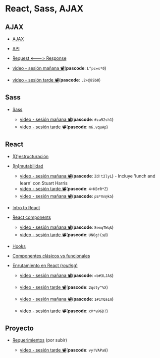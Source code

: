 # React, Sass, AJAX

## AJAX

- [AJAX](./ajax.md)
- [API](./api.md)
- [Request <---> Response](./request-response.md)

- [video - sesión mañana 📽](https://generalassembly.zoom.us/rec/share/JQiS5EFeEwRAlfvQIDxhbxMSMlAnZwn_LLhMlcwjlJz9ZNXe3MH0dabxWcRqHzFp.J9uw7J9ByrpRI1uy)(**pascode**: `L^pc=s*0`)
- [video - sesión tarde 📽](https://generalassembly.zoom.us/rec/share/5_xhJbv192Kh4EccsqKasbQQUBCzzuegqUjTsaAsW9v8W2QkhRGC0bmFxCzD_Wl8.PxX47sm4ZNE2-RYp)(**pascode**: `.2+@8Sb0`)

## Sass

- [Sass](./sass.md)

  - [video - sesión mañana 📽](https://generalassembly.zoom.us/rec/share/X1miK-466WkrVlmczc8vwn5B-x7LN3_TFvnQqzrujyFTVFCwZbtNiVw1Iixq5oek.0JUjTApPxteNUkdE)(**pascode**: `#za92sh1`)
  - [video - sesión tarde 📽](https://generalassembly.zoom.us/rec/share/eLLGTgmPCdFnGI0ZhI7SlJx4vFuXlu1kCfW4-DOPASaT9_tuUgOxxH9uFI8fWdbY.oq_bpmQzXVUtVbEw)(**pascode**: `m6.vquAp`)

## React

- [(D)estructuración](../unit-01/es6.md)
- [(In)mutabilidad](./immutability.md)

  - [video - sesión mañana 📽](https://generalassembly.zoom.us/rec/share/cD27_yZmftef1HZYLTGZ9cCoxyD5Rr5Xr6_-SfpFmD0oCoUTo2O3XKtBkr9gkz-g.f3Tt29oSDx73KvfB)(**pascode**: `Zd!t2lyL`) - Incluye 'lunch and learn' con Stuart Harris
  - [video - sesión tarde 📽](https://generalassembly.zoom.us/rec/share/H3i1l6Ltl6SR-pdgivi0kma8drqaT-0Udb9aab7OGr3PJ6WbhwSPAtv0d8QsT7M_.W1GG8XUdDx2nLfRB)(**pascode**: `4+KBrR*Z`)
  - [video - sesión mañana 📽](https://generalassembly.zoom.us/rec/share/GW4cS3A7xRZOmmhHyUut-fqpR-NJdmeWVad7l-wzEHKexp5sAC-5OliAurKfuiPg.T83fFOON_6V-tBVh)(**pascode**: `pS*Vn@k5`)

- [Intro to React](./intro-to-react.md)
- [React components](./react-components.md)

  - [video - sesión mañana 📽](https://generalassembly.zoom.us/rec/share/A37Iu7YY02wXES0xsfXxqQa0Zrr-uOIG4zKI3fn6lEiww0z_10bZrBexoZW4Knst.vt8ni7oGGSAGWN9t)(**pascode**: `8emqTWq&`)
  - [video - sesión tarde 📽](https://generalassembly.zoom.us/rec/share/e8-KzLgqLLJbTRZ_-ANtrl1u6Pf-XDneU3fBDwqakOw8VOMpr7XwqzrTjmDaV1wE.QKg5xcV4Obl89Scy)(**pascode**: `UN6g!Cs@`)

- [Hooks](./react-hooks.md)
- [Componentes clásicos vs funcionales](./react-functional-class-components.md)
- [Enrutamiento en React (_routing_)](./react-routing.md)

  - [video - sesión mañana 📽](https://generalassembly.zoom.us/rec/share/007Xghoc2lhYoeFMsjHc-FeEzEPTDINvG5e-z1FKdz2RnK0XyRWZBx1u5ZIHrntm.581LCHT88YaSdZWV)(**pascode**: `=b#3LJA$`)
  - [video - sesión tarde 📽](https://generalassembly.zoom.us/rec/share/QJ49BlDWNQ_Q7eubvTHlW-OaW4tiiq8Cvo-DU-KImSOpTp3b5vGEDQUk797Bc2d6.rDOXNfRVkFgMFmLa)(**pascode**: `2qsty^%X`)




  - [video - sesión mañana 📽](https://generalassembly.zoom.us/rec/share/EM-HYhIEKGLlm2HBfjFWvIbDaePXytk2GagA_-2De5L57UCEWaWLA_SpunraIn1E.9TKGW-FyhTH1WIxY)(**pascode**: `1#1YQa1m`)
  
  - [video - sesión tarde 📽](https://generalassembly.zoom.us/rec/share/2gD3xr7IBPx_jRzWogzFsUeBoTlN-8jcL4sLUHcv1DxXpyQ8pmYYkNBmqxK4yGsN.4-bIGmmCmHSmKoJq)(**pascode**: `xV*v@6D?`)

## Proyecto

- [Requerimientos](./project/readme.md) (por subir)

  - [video - sesión tarde 📽](https://generalassembly.zoom.us/rec/share/batD4gikyU5p0T2HpYRroBN4O-3R_LG6Vk_aeZppSoOo66vEvgzMgcJs_If9jtxI.qTlrgKsF9OXPUsgy)(**pascode**: `vy!VAPa8`)
